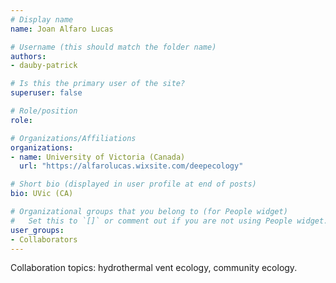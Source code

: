 ```yaml
---
# Display name
name: Joan Alfaro Lucas

# Username (this should match the folder name)
authors:
- dauby-patrick

# Is this the primary user of the site?
superuser: false

# Role/position
role: 

# Organizations/Affiliations
organizations:
- name: University of Victoria (Canada) 
  url: "https://alfarolucas.wixsite.com/deepecology"

# Short bio (displayed in user profile at end of posts)
bio: UVic (CA) 

# Organizational groups that you belong to (for People widget)
#   Set this to `[]` or comment out if you are not using People widget.
user_groups:
- Collaborators
---
```

Collaboration topics:  hydrothermal vent ecology, community ecology.
